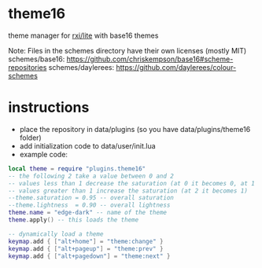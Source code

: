 # theme16
theme manager for [rxi/lite](https://github.com/rxi/lite) with base16 themes

Note: Files in the schemes directory have their own licenses (mostly MIT)
schemes/base16: https://github.com/chriskempson/base16#scheme-repositories
schemes/daylerees: https://github.com/daylerees/colour-schemes

# instructions
* place the repository in data/plugins (so you have data/plugins/theme16 folder)
* add initialization code to data/user/init.lua
* example code:  
```lua
local theme = require "plugins.theme16"
-- the following 2 take a value between 0 and 2
-- values less than 1 decrease the saturation (at 0 it becomes 0, at 1 there is no change)
-- values greater than 1 increase the saturation (at 2 it becomes 1)
--theme.saturation = 0.95 -- overall saturation
--theme.lightness  = 0.90 -- overall lightness
theme.name = "edge-dark" -- name of the theme
theme.apply() -- this loads the theme

-- dynamically load a theme
keymap.add { ["alt+home"] = "theme:change" }
keymap.add { ["alt+pageup"] = "theme:prev" }
keymap.add { ["alt+pagedown"] = "theme:next" }
```
